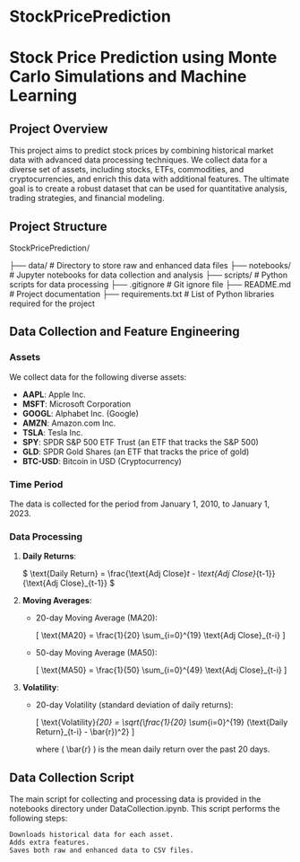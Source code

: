 # StockPricePrediction

# Stock Price Prediction using Monte Carlo Simulations and Machine Learning

## Project Overview

This project aims to predict stock prices by combining historical market data with advanced data processing techniques. We collect data for a diverse set of assets, including stocks, ETFs, commodities, and cryptocurrencies, and enrich this data with additional features. The ultimate goal is to create a robust dataset that can be used for quantitative analysis, trading strategies, and financial modeling.

## Project Structure
StockPricePrediction/

├── data/ # Directory to store raw and enhanced data files
├── notebooks/ # Jupyter notebooks for data collection and analysis
├── scripts/ # Python scripts for data processing
├── .gitignore # Git ignore file
├── README.md # Project documentation
├── requirements.txt # List of Python libraries required for the project


## Data Collection and Feature Engineering

### Assets

We collect data for the following diverse assets:

- **AAPL**: Apple Inc.
- **MSFT**: Microsoft Corporation
- **GOOGL**: Alphabet Inc. (Google)
- **AMZN**: Amazon.com Inc.
- **TSLA**: Tesla Inc.
- **SPY**: SPDR S&P 500 ETF Trust (an ETF that tracks the S&P 500)
- **GLD**: SPDR Gold Shares (an ETF that tracks the price of gold)
- **BTC-USD**: Bitcoin in USD (Cryptocurrency)

### Time Period

The data is collected for the period from January 1, 2010, to January 1, 2023.

### Data Processing

1. **Daily Returns**: 

   $
   \text{Daily Return} = \frac{\text{Adj Close}_t - \text{Adj Close}_{t-1}}{\text{Adj Close}_{t-1}}
   $

2. **Moving Averages**:
   - 20-day Moving Average (MA20):

     \[
     \text{MA20} = \frac{1}{20} \sum_{i=0}^{19} \text{Adj Close}_{t-i}
     \]

   - 50-day Moving Average (MA50):

     \[
     \text{MA50} = \frac{1}{50} \sum_{i=0}^{49} \text{Adj Close}_{t-i}
     \]

3. **Volatility**:
   - 20-day Volatility (standard deviation of daily returns):

     \[
     \text{Volatility}_{20} = \sqrt{\frac{1}{20} \sum_{i=0}^{19} (\text{Daily Return}_{t-i} - \bar{r})^2}
     \]

     where \( \bar{r} \) is the mean daily return over the past 20 days.


## Data Collection Script

The main script for collecting and processing data is provided in the notebooks directory under DataCollection.ipynb. This script performs the following steps:

    Downloads historical data for each asset.
    Adds extra features.
    Saves both raw and enhanced data to CSV files.
